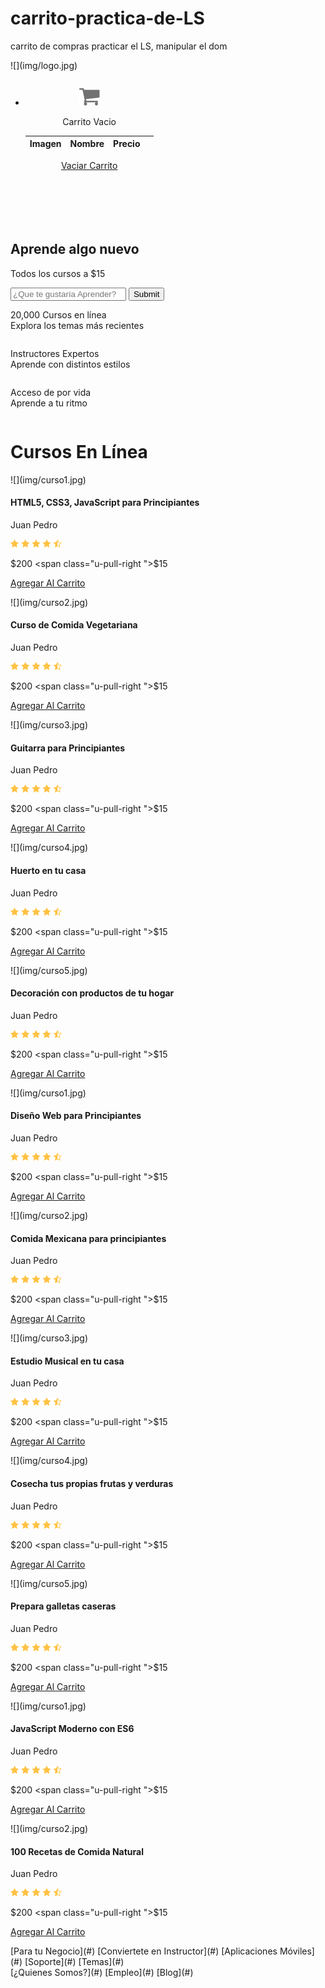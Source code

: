# carrito-practica-de-LS
carrito de compras practicar el LS, manipular el dom


<header id="header" class="header">

<div class="container">

<div class="row">

<div class="four columns">![](img/logo.jpg)</div>

<div class="two columns u-pull-right">

*   ![](img/cart.png)

    <div id="carrito">

    Carrito Vacio

    <table id="lista-carrito" class="u-full-width">

    <thead>

    <tr>

    <th>Imagen</th>

    <th>Nombre</th>

    <th>Precio</th>

    <th></th>

    </tr>

    </thead>

    </table>

    [Vaciar Carrito](#)</div>

</div>

</div>

</div>

</header>

<div id="hero">

<div class="container">

<div class="row">

<div class="six columns">

<div class="contenido-hero">

## Aprende algo nuevo

Todos los cursos a $15

<form action="#" id="busqueda" method="post" class="formulario clase2 clase3"><input class="u-full-width" type="text" placeholder="¿Que te gustaría Aprender?" id="buscador"> <input type="submit" id="submit-buscador" class="submit-buscador"></form>

</div>

</div>

</div>

</div>

</div>

<div class="barra">

<div class="container">

<div class="row">

<div class="four columns icono icono1">

20,000 Cursos en línea  
Explora los temas más recientes

</div>

<div class="four columns icono icono2">

Instructores Expertos  
Aprende con distintos estilos

</div>

<div class="four columns icono icono3">

Acceso de por vida  
Aprende a tu ritmo

</div>

</div>

</div>

</div>

<div id="lista-cursos" class="container">

# Cursos En Línea

<div class="row">

<div class="four columns">

<div class="card">![](img/curso1.jpg)

<div class="info-card">

#### HTML5, CSS3, JavaScript para Principiantes

Juan Pedro

![](img/estrellas.png)

$200 <span class="u-pull-right ">$15</span>

[Agregar Al Carrito](#)</div>

</div>

</div>

<div class="four columns">

<div class="card">![](img/curso2.jpg)

<div class="info-card">

#### Curso de Comida Vegetariana

Juan Pedro

![](img/estrellas.png)

$200 <span class="u-pull-right ">$15</span>

[Agregar Al Carrito](#)</div>

</div>

</div>

<div class="four columns">

<div class="card">![](img/curso3.jpg)

<div class="info-card">

#### Guitarra para Principiantes

Juan Pedro

![](img/estrellas.png)

$200 <span class="u-pull-right ">$15</span>

[Agregar Al Carrito](#)</div>

</div>

</div>

</div>

<div class="row">

<div class="four columns">

<div class="card">![](img/curso4.jpg)

<div class="info-card">

#### Huerto en tu casa

Juan Pedro

![](img/estrellas.png)

$200 <span class="u-pull-right ">$15</span>

[Agregar Al Carrito](#)</div>

</div>

</div>

<div class="four columns">

<div class="card">![](img/curso5.jpg)

<div class="info-card">

#### Decoración con productos de tu hogar

Juan Pedro

![](img/estrellas.png)

$200 <span class="u-pull-right ">$15</span>

[Agregar Al Carrito](#)</div>

</div>

</div>

<div class="four columns">

<div class="card">![](img/curso1.jpg)

<div class="info-card">

#### Diseño Web para Principiantes

Juan Pedro

![](img/estrellas.png)

$200 <span class="u-pull-right ">$15</span>

[Agregar Al Carrito](#)</div>

</div>

</div>

</div>

<div class="row">

<div class="four columns">

<div class="card">![](img/curso2.jpg)

<div class="info-card">

#### Comida Mexicana para principiantes

Juan Pedro

![](img/estrellas.png)

$200 <span class="u-pull-right ">$15</span>

[Agregar Al Carrito](#)</div>

</div>

</div>

<div class="four columns">

<div class="card">![](img/curso3.jpg)

<div class="info-card">

#### Estudio Musical en tu casa

Juan Pedro

![](img/estrellas.png)

$200 <span class="u-pull-right ">$15</span>

[Agregar Al Carrito](#)</div>

</div>

</div>

<div class="four columns">

<div class="card">![](img/curso4.jpg)

<div class="info-card">

#### Cosecha tus propias frutas y verduras

Juan Pedro

![](img/estrellas.png)

$200 <span class="u-pull-right ">$15</span>

[Agregar Al Carrito](#)</div>

</div>

</div>

</div>

<div class="row">

<div class="four columns">

<div class="card">![](img/curso5.jpg)

<div class="info-card">

#### Prepara galletas caseras

Juan Pedro

![](img/estrellas.png)

$200 <span class="u-pull-right ">$15</span>

[Agregar Al Carrito](#)</div>

</div>

</div>

<div class="four columns">

<div class="card">![](img/curso1.jpg)

<div class="info-card">

#### JavaScript Moderno con ES6

Juan Pedro

![](img/estrellas.png)

$200 <span class="u-pull-right ">$15</span>

[Agregar Al Carrito](#)</div>

</div>

</div>

<div class="four columns">

<div class="card">![](img/curso2.jpg)

<div class="info-card">

#### 100 Recetas de Comida Natural

Juan Pedro

![](img/estrellas.png)

$200 <span class="u-pull-right ">$15</span>

[Agregar Al Carrito](#)</div>

</div>

</div>

</div>

</div>

<footer id="footer" class="footer">

<div class="container">

<div class="row">

<div class="four columns">

<nav id="principal" class="menu">[Para tu Negocio](#) [Conviertete en Instructor](#) [Aplicaciones Móviles](#) [Soporte](#) [Temas](#)</nav>

</div>

<div class="four columns">

<nav id="secundaria" class="menu">[¿Quienes Somos?](#) [Empleo](#) [Blog](#)</nav>

</div>

</div>

</div>

</footer>
